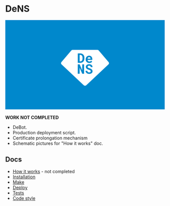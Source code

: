 # DeNS
![logo.png](docs/images/covers/logo.png)

**WORK NOT COMPLETED**
* DeBot.
* Production deployment script.
* Certificate prolongation mechanism 
* Schematic pictures for "How it works" doc.


## Docs
* [How it works](docs/HOW_IT_WORKS.md) - not completed
* [Installation](docs/INSTALLATION.md)
* [Make](docs/MAKE.md)
* [Deploy](docs/DEPLOY.md)
* [Tests](docs/TESTS.md)
* [Code style](docs/CODE_STYLE.md)